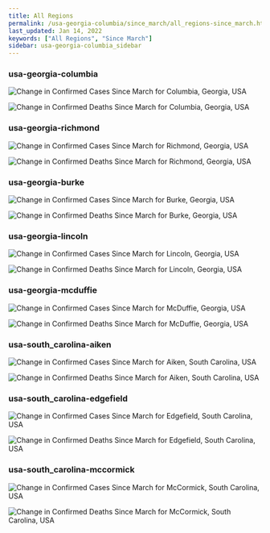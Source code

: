 ```yaml
---
title: All Regions
permalink: /usa-georgia-columbia/since_march/all_regions-since_march.html
last_updated: Jan 14, 2022
keywords: ["All Regions", "Since March"]
sidebar: usa-georgia-columbia_sidebar
---
```


<h3>usa-georgia-columbia</h3>

![Change in Confirmed Cases Since March for Columbia, Georgia, USA](/covid_tracker/images/graphs/usa-georgia-columbia-delta_confirmed-since_march_graph.png)

![Change in Confirmed Deaths Since March for Columbia, Georgia, USA](/covid_tracker/images/graphs/usa-georgia-columbia-delta_deaths-since_march_graph.png)

<h3>usa-georgia-richmond</h3>

![Change in Confirmed Cases Since March for Richmond, Georgia, USA](/covid_tracker/images/graphs/usa-georgia-richmond-delta_confirmed-since_march_graph.png)

![Change in Confirmed Deaths Since March for Richmond, Georgia, USA](/covid_tracker/images/graphs/usa-georgia-richmond-delta_deaths-since_march_graph.png)

<h3>usa-georgia-burke</h3>

![Change in Confirmed Cases Since March for Burke, Georgia, USA](/covid_tracker/images/graphs/usa-georgia-burke-delta_confirmed-since_march_graph.png)

![Change in Confirmed Deaths Since March for Burke, Georgia, USA](/covid_tracker/images/graphs/usa-georgia-burke-delta_deaths-since_march_graph.png)

<h3>usa-georgia-lincoln</h3>

![Change in Confirmed Cases Since March for Lincoln, Georgia, USA](/covid_tracker/images/graphs/usa-georgia-lincoln-delta_confirmed-since_march_graph.png)

![Change in Confirmed Deaths Since March for Lincoln, Georgia, USA](/covid_tracker/images/graphs/usa-georgia-lincoln-delta_deaths-since_march_graph.png)

<h3>usa-georgia-mcduffie</h3>

![Change in Confirmed Cases Since March for McDuffie, Georgia, USA](/covid_tracker/images/graphs/usa-georgia-mcduffie-delta_confirmed-since_march_graph.png)

![Change in Confirmed Deaths Since March for McDuffie, Georgia, USA](/covid_tracker/images/graphs/usa-georgia-mcduffie-delta_deaths-since_march_graph.png)

<h3>usa-south_carolina-aiken</h3>

![Change in Confirmed Cases Since March for Aiken, South Carolina, USA](/covid_tracker/images/graphs/usa-south_carolina-aiken-delta_confirmed-since_march_graph.png)

![Change in Confirmed Deaths Since March for Aiken, South Carolina, USA](/covid_tracker/images/graphs/usa-south_carolina-aiken-delta_deaths-since_march_graph.png)

<h3>usa-south_carolina-edgefield</h3>

![Change in Confirmed Cases Since March for Edgefield, South Carolina, USA](/covid_tracker/images/graphs/usa-south_carolina-edgefield-delta_confirmed-since_march_graph.png)

![Change in Confirmed Deaths Since March for Edgefield, South Carolina, USA](/covid_tracker/images/graphs/usa-south_carolina-edgefield-delta_deaths-since_march_graph.png)

<h3>usa-south_carolina-mccormick</h3>

![Change in Confirmed Cases Since March for McCormick, South Carolina, USA](/covid_tracker/images/graphs/usa-south_carolina-mccormick-delta_confirmed-since_march_graph.png)

![Change in Confirmed Deaths Since March for McCormick, South Carolina, USA](/covid_tracker/images/graphs/usa-south_carolina-mccormick-delta_deaths-since_march_graph.png)
